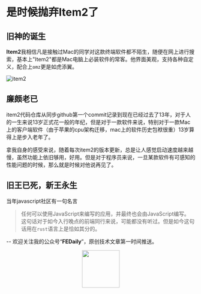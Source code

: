 # 是时候抛弃Item2了

## 旧神的诞生
**Item2**我相信凡是接触过Mac的同学对这款终端软件都不陌生，随便在网上进行搜索，基本上"Item2"都是Mac电脑上必装软件的常客。他界面美观，支持各种自定义，配合上`omz`更是如虎添翼。

![item2]("./img/item2_log.jpg")

## 廉颇老已
item2代码仓库从同步github第一个commit记录到现在已经过去了13年，对于人的一生来说13岁正式花一般的年纪，但是对于一款软件来说，特别对于一款Mac上的客户端软件（由于苹果的cpu架构迁移，mac上的软件历史包袱很重）13岁算得上是步入老年了。

拿我自身的感受来说，随着每次item2的版本更新，总是让人感觉启动速度越来越慢，虽然功能上依旧够用，好用。但是对于程序员来说，一旦某款软件有可感知的性能问题的时候，那么就是时候对他说再见了。

## 旧王已死，新王永生
当年javascript社区有一句名言
>任何可以使用JavaScript来编写的应用，并最终也会由JavaScript编写。
这句话对于如今入行晚点的前端同行来说，可能都没有听过。但是如今这句话用在`rust`语言上是恰如其分的。

-- 
欢迎关注我的公众号“**FEDaily**”，原创技术文章第一时间推送。

<center>
    <img src="" style="width: 100px;">
</center>

